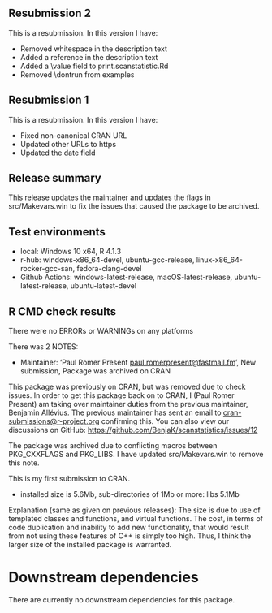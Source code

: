 ## Resubmission 2

This is a resubmission. In this version I have:

* Removed whitespace in the description text
* Added a reference in the description text
* Added a \value field to print.scanstatistic.Rd
* Removed \dontrun from examples

## Resubmission 1

This is a resubmission. In this version I have:

* Fixed non-canonical CRAN URL
* Updated other URLs to https
* Updated the date field

## Release summary

This release updates the maintainer and updates the flags in src/Makevars.win to fix the issues 
that caused the package to be archived. 

## Test environments

* local: Windows 10 x64, R 4.1.3 
* r-hub: windows-x86_64-devel, ubuntu-gcc-release, linux-x86_64-rocker-gcc-san, fedora-clang-devel
* Github Actions: windows-latest-release, macOS-latest-release, ubuntu-latest-release, ubuntu-latest-devel

## R CMD check results

There were no ERRORs or WARNINGs on any platforms

There was 2 NOTES:

* Maintainer: ‘Paul Romer Present <paul.romerpresent@fastmail.fm>’, New submission, Package was archived on CRAN  

This package was previously on CRAN, but was removed due to check issues. In order to get this
package back on to CRAN, I (Paul Romer Present) am taking over maintainer duties from the previous
maintainer, Benjamin Allévius. The previous maintainer has sent an email to
cran-submissions@r-project.org confirming this. You can also view our discussions on GitHub:
https://github.com/BenjaK/scanstatistics/issues/12

The package was archived due to conflicting macros between PKG_CXXFLAGS and PKG_LIBS. I have
updated src/Makevars.win to remove this note. 

This is my first submission to CRAN. 

* installed size is  5.6Mb, sub-directories of 1Mb or more: libs   5.1Mb

Explanation (same as given on previous releases): The size is due to use of 
templated classes and functions, and virtual functions. The cost, in terms of 
code duplication and inability to add new functionality, that would result from 
not using these features of C++ is simply too high. Thus, I think the larger 
size of the installed package is warranted.

# Downstream dependencies

There are currently no downstream dependencies for this package.

